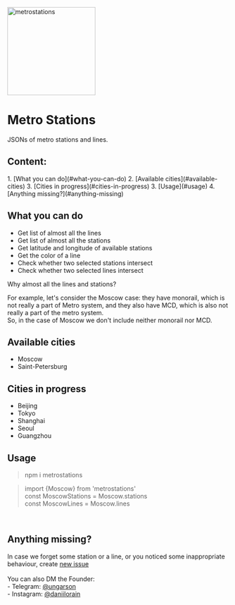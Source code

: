 <img src="https://i.ibb.co/WnD42Vy/metrostations.png" width="200" alt="metrostations" border="0"></img>
# Metro Stations
JSONs of metro stations and lines.

<h2>Content:</h2>
1. [What you can do](#what-you-can-do)
2. [Available cities](#available-cities)
3. [Cities in progress](#cities-in-progress)
3. [Usage](#usage)
4. [Anything missing?](#anything-missing)

<h2 id="what-you-can-do">What you can do</h2>
<ul>
<li>Get list of almost all the lines</li>
<li>Get list of almost all the stations</li>
<li>Get latitude and longitude of available stations</li>
<li>Get the color of a line</li>
<li>Check whether two selected stations intersect</li>
<li>Check whether two selected lines intersect</li>
</ul>

Why almost all the lines and stations? 

For example, let's consider the Moscow case: they have monorail,
which is not really a part of Metro system, 
and they also have MCD, which is also not really a part of the metro system. <br>
So, in the case of Moscow we don't include neither monorail nor MCD.
<h2 id="available-cities">Available cities</h2>
<ul>
<li>Moscow</li>
<li>Saint-Petersburg</li>
</ul>
<h2 id="cities-in-progress">Cities in progress</h2>
<ul>
<li>Beijing</li>
<li>Tokyo</li>
<li>Shanghai</li>
<li>Seoul</li>
<li>Guangzhou</li>
</ul>

<h2 id="usage">Usage</h2>

> npm i metrostations

> import {Moscow} from 'metrostations' <br />
> const MoscowStations = Moscow.stations <br />
> const MoscowLines = Moscow.lines

<br>
<h2 id="anything-missing">Anything missing?</h2>
In case we forget some station or a line, or you noticed some inappropriate behaviour,
create <a href="https://github.com/ungarson/MetroStations/issues">new issue</a>
<br>
<br>
You can also DM the Founder: <br>
- Telegram: <a href="https://t.me/ungarson">@ungarson</a><br>
- Instagram: <a href="https://www.instagram.com/daniilorain/">@daniilorain</a>